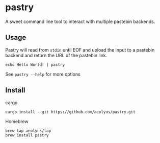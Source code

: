 # pastry
A sweet command line tool to interact with multiple pastebin backends.

## Usage
Pastry will read from `stdin` until EOF and upload the input to a
pastebin backend and return the URL of the pastebin link.
```
echo Hello World! | pastry
```
See `pastry --help` for more options


## Install
cargo
```
cargo install --git https://github.com/aeolyus/pastry.git
```
Homebrew
```
brew tap aeolyus/tap
brew install pastry
```
